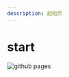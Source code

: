 ```yaml
---
description: 起始页
---
```


# start

![github pages](https://github.com/iotarch/sbooks/workflows/github%20pages/badge.svg)

